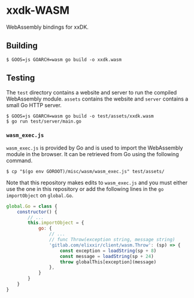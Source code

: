 # xxdk-WASM

WebAssembly bindings for xxDK.

## Building

```shell
$ GOOS=js GOARCH=wasm go build -o xxdk.wasm
```

## Testing

The `test` directory contains a website and server to run the compiled
WebAssembly module. `assets` contains the website and `server` contains a small
Go HTTP server.

```shell
$ GOOS=js GOARCH=wasm go build -o test/assets/xxdk.wasm
$ go run test/server/main.go
```

### `wasm_exec.js`

`wasm_exec.js` is provided by Go and is used to import the WebAssembly module in
the browser. It can be retrieved from Go using the following command.

```shell
$ cp "$(go env GOROOT)/misc/wasm/wasm_exec.js" test/assets/
```

Note that this repository makes edits to `wasm_exec.js` and you must either use
the one in this repository or add the following lines in the `go` `importObject`
on `global.Go`.

```javascript
global.Go = class {
    constructor() {
        // ...
        this.importObject = {
            go: {
                // ...
                // func Throw(exception string, message string)
                'gitlab.com/elixxir/client/wasm.Throw': (sp) => {
                    const exception = loadString(sp + 8)
                    const message = loadString(sp + 24)
                    throw globalThis[exception](message)
                },
            }
        }
    }
}
```